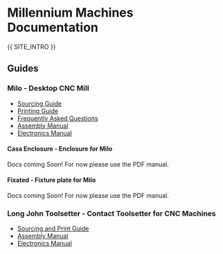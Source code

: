 # Millennium Machines Documentation

{{ SITE_INTRO }}

## Guides

### Milo - Desktop CNC Mill
- [Sourcing Guide](./milo/bom/sourcing_guide.md)
- [Printing Guide](./milo/printing/print_guide.md)
- [Frequently Asked Questions](./milo/faq.md)
- [Assembly Manual](./milo/assembly_manual/index.md)
- [Electronics Manual](./milo/electronics_manual/index.md)

#### Casa Enclosure - Enclosure for Milo
Docs coming Soon! For now please use the PDF manual.

#### Fixated - Fixture plate for Milo
Docs coming Soon! For now please use the PDF manual.

### Long John Toolsetter - Contact Toolsetter for CNC Machines
- [Sourcing and Print Guide](./long-john/bom/sourcing_and_print_guide.md)
- [Assembly Manual](./long-john/assembly_manual/assembly_manual.md)
- [Electronics Manual](./long-john/assembly_manual/electronics_manual.md)
